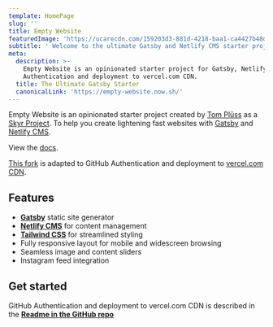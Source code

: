 ```yaml
---
template: HomePage
slug: ''
title: Empty Website
featuredImage: 'https://ucarecdn.com/159203d3-881d-4218-baa1-ca4427b48d0d/'
subtitle: ' Welcome to the ultimate Gatsby and Netlify CMS starter project.'
meta:
  description: >-
    Empty Website is an opinionated starter project for Gatsby, Netlify CMS, GitHub
    Authentication and deployment to vercel.com CDN.
  title: The Ultimate Gatsby Starter
  canonicalLink: 'https://empty-website.now.sh/'
---
```


Empty Website is an opinionated starter project created by [Tom Plüss](https://tompluess.ch) as a [Skyr Project](https://skyr.ch). To help you create lightening fast websites with [Gatsby](https://gatsbyjs.org) and [Netlify CMS](https://netlifycms.org).

View the [docs](https://github.com/tompluess/empty-website/blob/master/README.md).

[This fork](https://github.com/tompluess/empty-website) is adapted to GitHub Authentication and deployment to [vercel.com CDN](https://vercel.com/).

## Features

- **[Gatsby](https://gatsbyjs.org)** static site generator
- **[Netlify CMS](https://github.com/netlify/netlify-cms)** for content management
- **[Tailwind CSS](https://tailwindcss.com/)** for streamlined styling
- Fully responsive layout for mobile and widescreen browsing
- Seamless image and content sliders
- Instagram feed integration

## Get started

GitHub Authentication and deployment to vercel.com CDN is described in the **[Readme in the GitHub repo](https://github.com/tompluess/empty-website#deploy-to-zeitco)**
